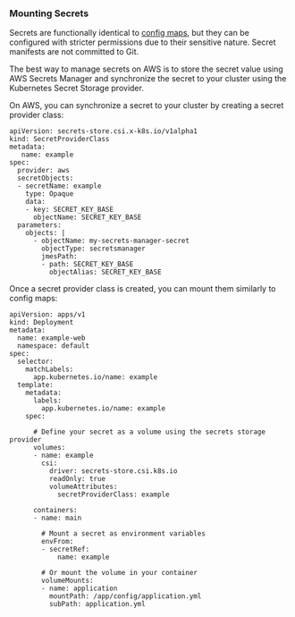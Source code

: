 
### Mounting Secrets

Secrets are functionally identical to [config
maps](../../deploy/deploying-to-kubernetes/environment-variables-and-configuration-files.md),
but they can be configured with stricter permissions due to their
sensitive nature. Secret manifests are not committed to Git.

The best way to manage secrets on AWS is to store the secret value using
AWS Secrets Manager and synchronize the secret to your cluster using the
Kubernetes Secret Storage provider.

On AWS, you can synchronize a secret to your cluster by creating a
secret provider class:

<div class="code panel pdl" style="border-width: 1px;">

<div class="codeContent panelContent pdl">

``` syntaxhighlighter-pre
apiVersion: secrets-store.csi.x-k8s.io/v1alpha1
kind: SecretProviderClass
metadata:
   name: example
spec:
  provider: aws
  secretObjects:
  - secretName: example
    type: Opaque
    data:
    - key: SECRET_KEY_BASE
      objectName: SECRET_KEY_BASE
  parameters:
    objects: |
      - objectName: my-secrets-manager-secret
        objectType: secretsmanager
        jmesPath:
        - path: SECRET_KEY_BASE
          objectAlias: SECRET_KEY_BASE
```

</div>

</div>

Once a secret provider class is created, you can mount them similarly to
config maps:

<div class="code panel pdl" style="border-width: 1px;">

<div class="codeContent panelContent pdl">

``` syntaxhighlighter-pre
apiVersion: apps/v1
kind: Deployment
metadata:
  name: example-web
  namespace: default
spec:
  selector:
    matchLabels:
      app.kubernetes.io/name: example
  template:
    metadata:
      labels:
        app.kubernetes.io/name: example
    spec:

      # Define your secret as a volume using the secrets storage provider
      volumes:
      - name: example
        csi:
          driver: secrets-store.csi.k8s.io
          readOnly: true
          volumeAttributes:
            secretProviderClass: example

      containers:
      - name: main

        # Mount a secret as environment variables
        envFrom:
        - secretRef:
            name: example

        # Or mount the volume in your container
        volumeMounts:
        - name: application
          mountPath: /app/config/application.yml
          subPath: application.yml
```

</div>

</div>
